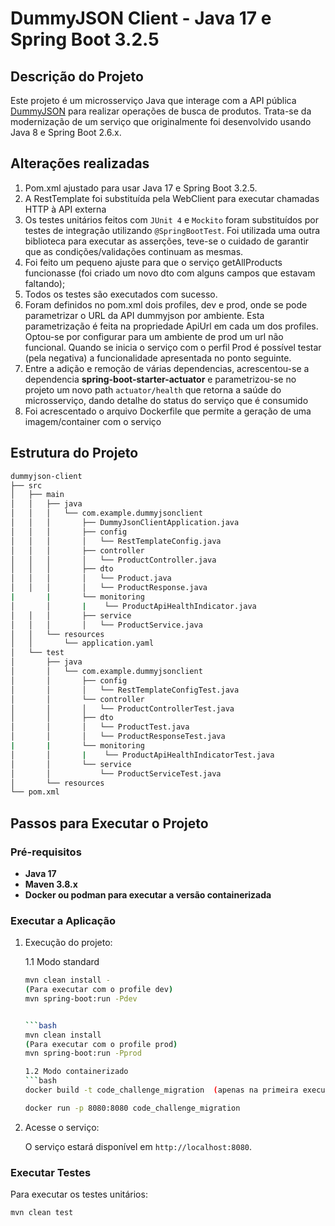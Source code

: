 
# DummyJSON Client - Java 17 e Spring Boot 3.2.5

## Descrição do Projeto

Este projeto é um microsserviço Java que interage com a API pública [DummyJSON](https://dummyjson.com/docs/products) para realizar operações de busca de produtos. 
Trata-se da modernização de um serviço que originalmente foi desenvolvido usando Java 8 e Spring Boot 2.6.x.

## Alterações realizadas

1. Pom.xml ajustado  para usar Java 17 e Spring Boot 3.2.5.
2. A  RestTemplate foi substituída pela WebClient para executar chamadas HTTP à API externa 
3. Os testes unitários feitos com `JUnit 4` e `Mockito` foram substituídos por testes de integração utilizando `@SpringBootTest`. Foi utilizada uma outra biblioteca para executar as asserções, teve-se o cuidado de garantir que as condições/validações continuam as mesmas.
4. Foi feito um pequeno ajuste para que o serviço getAllProducts funcionasse (foi criado um novo dto com alguns campos que estavam faltando); 
5. Todos os testes são executados com sucesso.
6. Foram definidos no pom.xml dois profiles, dev e prod, onde se pode parametrizar o  URL da API dummyjson  por ambiente. Esta parametrização é feita na propriedade ApiUrl em cada um dos profiles.
   Optou-se por configurar para um ambiente de prod um url não funcional. Quando se inicia o serviço com o perfil Prod é possível testar (pela negativa) a funcionalidade apresentada no ponto seguinte.
8. Entre a adição e remoção de várias dependencias, acrescentou-se a dependencia **spring-boot-starter-actuator** e parametrizou-se no projeto um novo path `actuator/health` que retorna a saúde do microsserviço, dando detalhe do status do serviço que é consumido
9. Foi acrescentado o arquivo Dockerfile que permite a geração de uma imagem/container com o serviço



## Estrutura do Projeto

```bash
dummyjson-client
├── src
│   ├── main
│   │   ├── java
│   │   │   └── com.example.dummyjsonclient
│   │   │       ├── DummyJsonClientApplication.java
│   │   │       ├── config
│   │   │       │   └── RestTemplateConfig.java
│   │   │       ├── controller
│   │   │       │   └── ProductController.java
│   │   │       ├── dto
│   │   │       │   └── Product.java
│   │   │       │   └── ProductResponse.java
|       |       └── monitoring
│       │       |    └── ProductApiHealthIndicator.java
│   │   │       ├── service
│   │   │       │   └── ProductService.java
│   │   └── resources
│   │       └── application.yaml
│   └── test
│       ├── java
│       │   └── com.example.dummyjsonclient
│       │       ├── config
│       │       │   └── RestTemplateConfigTest.java
│       │       └── controller
│       │       │   └── ProductControllerTest.java
│       │       ├── dto
│       │       │   └── ProductTest.java
│       │       │   └── ProductResponseTest.java
|       |       └── monitoring
│       │       |    └── ProductApiHealthIndicatorTest.java
│       │       └── service
│       │           └── ProductServiceTest.java
│       └── resources
└── pom.xml
```

## Passos para Executar o Projeto

### Pré-requisitos

- **Java 17**
- **Maven 3.8.x**
- **Docker ou podman para executar a versão containerizada**

### Executar a Aplicação



1. Execução do projeto:


   1.1 Modo standard
    ```bash
    mvn clean install -
    (Para executar com o profile dev)
    mvn spring-boot:run -Pdev

    
    ```bash
    mvn clean install
    (Para executar com o profile prod)
    mvn spring-boot:run -Pprod

    1.2 Modo containerizado
    ```bash
    docker build -t code_challenge_migration  (apenas na primeira execução ou se a base de código for alterada)

    docker run -p 8080:8080 code_challenge_migration

    ```

2. Acesse o serviço:

    O serviço estará disponível em `http://localhost:8080`.

### Executar Testes

Para executar os testes unitários:

```bash
mvn clean test
```

